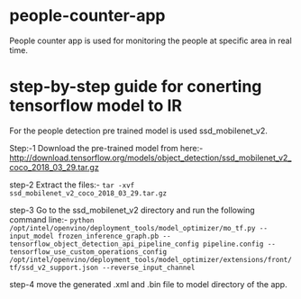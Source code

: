 # people-counter-app
People counter app is used for monitoring the people at specific area in real time.

# step-by-step guide for conerting tensorflow model to IR
For the people detection pre trained model is used ssd_mobilenet_v2.

Step:-1 Download the pre-trained model from here:- http://download.tensorflow.org/models/object_detection/ssd_mobilenet_v2_coco_2018_03_29.tar.gz

step-2 Extract the files:-
`tar -xvf ssd_mobilenet_v2_coco_2018_03_29.tar.gz`

step-3 Go to the ssd_mobilenet_v2 directory and run the following command line:-
`python /opt/intel/openvino/deployment_tools/model_optimizer/mo_tf.py --input_model frozen_inference_graph.pb --tensorflow_object_detection_api_pipeline_config pipeline.config --tensorflow_use_custom_operations_config /opt/intel/openvino/deployment_tools/model_optimizer/extensions/front/tf/ssd_v2_support.json --reverse_input_channel`

step-4 move the generated .xml and .bin file to model directory of the app.
